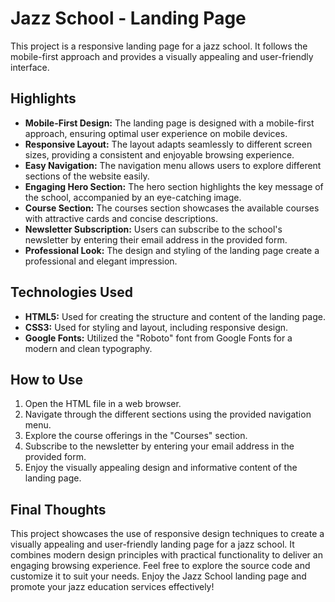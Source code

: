 # Jazz School - Landing Page

This project is a responsive landing page for a jazz school. It follows the mobile-first approach and provides a visually appealing and user-friendly interface.

## Highlights

- **Mobile-First Design:** The landing page is designed with a mobile-first approach, ensuring optimal user experience on mobile devices.
- **Responsive Layout:** The layout adapts seamlessly to different screen sizes, providing a consistent and enjoyable browsing experience.
- **Easy Navigation:** The navigation menu allows users to explore different sections of the website easily.
- **Engaging Hero Section:** The hero section highlights the key message of the school, accompanied by an eye-catching image.
- **Course Section:** The courses section showcases the available courses with attractive cards and concise descriptions.
- **Newsletter Subscription:** Users can subscribe to the school's newsletter by entering their email address in the provided form.
- **Professional Look:** The design and styling of the landing page create a professional and elegant impression.

## Technologies Used

- **HTML5:** Used for creating the structure and content of the landing page.
- **CSS3:** Used for styling and layout, including responsive design.
- **Google Fonts:** Utilized the "Roboto" font from Google Fonts for a modern and clean typography.

## How to Use

1. Open the HTML file in a web browser.
2. Navigate through the different sections using the provided navigation menu.
3. Explore the course offerings in the "Courses" section.
4. Subscribe to the newsletter by entering your email address in the provided form.
5. Enjoy the visually appealing design and informative content of the landing page.

## Final Thoughts

This project showcases the use of responsive design techniques to create a visually appealing and user-friendly landing page for a jazz school. It combines modern design principles with practical functionality to deliver an engaging browsing experience. Feel free to explore the source code and customize it to suit your needs. Enjoy the Jazz School landing page and promote your jazz education services effectively!

